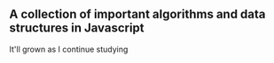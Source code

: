 ## A collection of important algorithms and data structures in Javascript

It'll grown as I continue studying